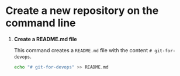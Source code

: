 # Create a new repository on the command line

1. **Create a README.md file**

   This command creates a `README.md` file with the content `# git-for-devops`.

   ```bash
   echo "# git-for-devops" >> README.md
